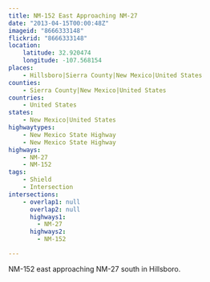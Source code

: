 ```yaml
---
title: NM-152 East Approaching NM-27
date: "2013-04-15T00:00:48Z"
imageid: "8666333148"
flickrid: "8666333148"
location:
    latitude: 32.920474
    longitude: -107.568154
places:
    - Hillsboro|Sierra County|New Mexico|United States
counties:
    - Sierra County|New Mexico|United States
countries:
    - United States
states:
    - New Mexico|United States
highwaytypes:
    - New Mexico State Highway
    - New Mexico State Highway
highways:
    - NM-27
    - NM-152
tags:
    - Shield
    - Intersection
intersections:
    - overlap1: null
      overlap2: null
      highways1:
        - NM-27
      highways2:
        - NM-152

---
```

NM-152 east approaching NM-27 south in Hillsboro.